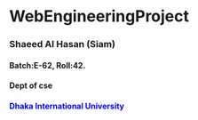 # WebEngineeringProject
<h3>Shaeed Al Hasan (Siam)</h3>
<h4>Batch:E-62, Roll:42.</h4>
<h4>Dept of cse</h4>
<h4 style="color:blue">Dhaka International University</h4>
